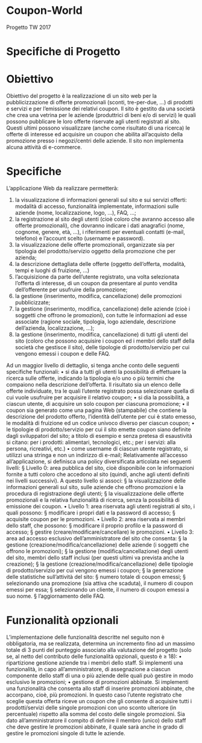 # Coupon-World
Progetto TW 2017

# Specifiche di Progetto

# Obiettivo

Obiettivo del progetto è la realizzazione di un sito web per la pubblicizzazione di offerte promozionali (sconti,
tre-per-due, ...) di prodotti e servizi e per l’emissione dei relativi coupon.
Il sito è gestito da una società che crea una vetrina per le aziende (produttrici di beni e/o di servizi) le quali
possono pubblicare le loro offerte riservate agli utenti registrati al sito. Questi ultimi possono visualizzare
(anche come risultato di una ricerca) le offerte di interesse ed acquisire un coupon che abilita all’acquisto della
promozione presso i negozi/centri delle aziende. Il sito non implementa alcuna attività di e-commerce.

# Specifiche
L’applicazione Web da realizzare permetterà:
1. la visualizzazione di informazioni generali sul sito e sui servizi offerti: modalità di accesso, funzionalità
implementate, informazioni sulle aziende (nome, localizzazione, logo, ...), FAQ, …;
2. la registrazione al sito degli utenti (cioè coloro che avranno accesso alle offerte promozionali), che
dovranno indicare i dati anagrafici (nome, cognome, genere, età, …), i riferimenti per eventuali contatti
(e-mail, telefono) e l’account scelto (username e password).
3. la visualizzazione delle offerte promozionali, organizzate sia per tipologia del prodotto/servizio oggetto
della promozione che per azienda;
4. la descrizione dettagliata delle offerte (oggetto dell’offerta, modalità, tempi e luoghi di fruizione, ...)
5. l’acquisizione da parte dell’utente registrato, una volta selezionata l’offerta di interesse, di un coupon
da presentare al punto vendita dell’offerente per usufruire della promozione;
6. la gestione (inserimento, modifica, cancellazione) delle promozioni pubblicizzate;
7. la gestione (inserimento, modifica, cancellazione) delle aziende (cioè i soggetti che offrono le
promozioni), con tutte le informazioni ad esse associate (ragione sociale, tipologia, logo aziendale,
descrizione dell’azienda, localizzazione, ...);
8. la gestione (inserimento, modifica, cancellazione) di tutti gli utenti del sito (coloro che possono
acquisire i coupon ed i membri dello staff della società che gestisce il sito), delle tipologie di
prodotto/servizio per cui vengono emessi i coupon e delle FAQ.

Ad un maggior livello di dettaglio, si tenga anche conto delle seguenti specifiche funzionali:
• si dia a tutti gli utenti la possibilità di effettuare la ricerca sulle offerte, indicando la tipologia e/o uno o
più termini che compaiono nella descrizione dell’offerta. Il risultato sia un elenco delle offerte
individuate, tra le quali l’utente registrato possa selezionare quella di cui vuole usufruire per acquisire
il relativo coupon;
• si dia la possibilità, a ciascun utente, di acquisire un solo coupon per ciascuna promozione;
• il coupon sia generato come una pagina Web (stampabile) che contiene la descrizione del prodotto
offerto, l’identità dell’utente per cui è stato emesso, le modalità di fruizione ed un codice univoco
diverso per ciascun coupon;
• le tipologie di prodotto/servizio per cui il sito emette coupon siano definite dagli sviluppatori del sito; a
titolo di esempio e senza pretesa di esaustività si citano: per i prodotti: alimentari, tecnologici, etc.;
per i servizi: alla persona, ricreativi, etc.)
• come username di ciascun utente registrato, si utilizzi una stringa e non un indirizzo di e-mail;
Relativamente all’accesso all’applicazione, si definisca una policy diversificata articolata nei seguenti livelli:
§ Livello 0: area pubblica del sito, cioè disponibile con le informazioni fornite a tutti coloro che accedono
al sito (quindi, anche agli utenti definiti nei livelli successivi). A questo livello si associ:
§ la visualizzazione delle informazioni generali sul sito, sulle aziende che offrono promozioni e la
procedura di registrazione degli utenti;
§ la visualizzazione delle offerte promozionali e la relativa funzionalità di ricerca, senza la
possibilità di emissione dei coupon.
• Livello 1: area riservata agli utenti registrati al sito, i quali possono:
§ modificare i propri dati e la password di accesso;
§ acquisite coupon per le promozioni.
• Livello 2: area riservata ai membri dello staff, che possono:
§ modificare il proprio profilo e la password di accesso;
§ gestire (creare/modificare/cancellare) le promozioni.
• Livello 3: area ad accesso esclusivo dell’amministratore del sito che consenta:
§ la gestione (creazione/modifica/cancellazione) delle aziende (i soggetti che offrono le
promozioni);
§ la gestione (modifica/cancellazione) degli utenti del sito, membri dello staff inclusi (per questi
ultimi va prevista anche la creazione);
§ la gestione (creazione/modifica/cancellazione) delle tipologie di prodotto/servizio per cui
vengono emessi i coupon;
§ la generazione delle statistiche sull’attività del sito:
§ numero totale di coupon emessi;
§ selezionando una promozione (sia attiva che scaduta), il numero di coupon emessi
per essa;
§ selezionando un cliente, il numero di coupon emessi a suo nome.
§ l’aggiornamento delle FAQ.

# Funzionalità opzionali

L’implementazione delle funzionalità descritte nel seguito non è obbligatoria, ma se realizzata, determina un
incremento fino ad un massimo totale di 3 punti del punteggio associato alla valutazione del progetto (solo
se, al netto del contributo delle funzionalità opzionali, questo è ≥ 18):
• ripartizione gestione aziende tra i membri dello staff. Si implementi una funzionalità, in capo
all’amministratore, di assegnazione a ciascun componente dello staff di una o più aziende delle quali
può gestire in modo esclusivo le promozioni;
• gestione di promozioni abbinate. Si implementi una funzionalità che consenta allo staff di inserire
promozioni abbinate, che accorpano, cioè, più promozioni. In questo caso l’utente registrato che sceglie
questa offerta riceve un coupon che gli consente di acquisire tutti i prodotti/servizi delle singole
promozioni con uno sconto ulteriore (in percentuale) rispetto alla somma del costo delle singole
promozioni. Sia dato all’amministratore il compito di definire il membro (unico) dello staff che deve
gestire le promozioni abbinate, il quale sarà anche in grado di gestire le promozioni singole di tutte le
aziende.
